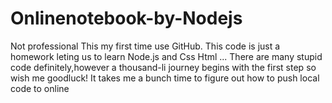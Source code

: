 # Onlinenotebook-by-Nodejs
Not professional
This my first time use GitHub.
This code is just a homework leting us to learn Node.js and Css  Html ...
There  are many stupid code definitely,however a thousand-li journey begins with the first step
so wish me goodluck!
It takes me a bunch time to figure out how to push local code to online 
